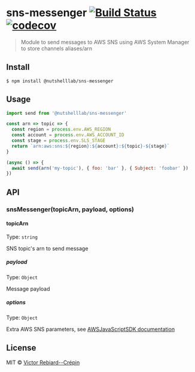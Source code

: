 # sns-messenger [![Build Status](https://travis-ci.org/nutshell-lab/sns-messenger.svg?branch=master)](https://travis-ci.org/nutshell-lab/sns-messenger) [![codecov](https://codecov.io/gh/nutshell-lab/sns-messenger/badge.svg?branch=master)](https://codecov.io/gh/nutshell-lab/sns-messenger?branch=master)

> Module to send messages to AWS SNS using AWS System Manager to store channels aliases/arn


## Install

```
$ npm install @nutshelllab/sns-messenger
```


## Usage

```js
import send from '@nutshelllab/sns-messenger'

const arn => topic => {
  const region = process.env.AWS_REGION
  const account = process.env.AWS_ACCOUNT_ID
  const stage = process.env.SLS_STAGE
  return `arn:aws:sns:${region}:${account}:${topic}-${stage}`
}

(async () => {
  await send(arn('my-topic'), { foo: 'bar' }, { Subject: 'foobar' })
})
```


## API

### snsMessenger(topicArn, payload, options)

#### topicArn

Type: `string`

SNS topic's arn to send message

##### payload

Type: `Object`

Message payload

##### options

Type: `Object`

Extra AWS SNS parameters, see [AWSJavaScriptSDK documentation](https://docs.aws.amazon.com/AWSJavaScriptSDK/latest/AWS/SNS.html#publish-property)


## License

MIT © [Victor Rebiard--Crépin](https://nutshell-lab.com)
